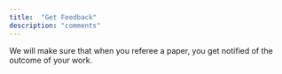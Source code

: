 ```yaml
---
title:  "Get Feedback"
description: "comments"
---
```

We will make sure that when you referee a paper, you get notified of the outcome of your work.
